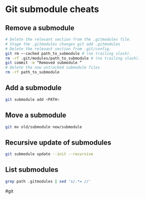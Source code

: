 # Git submodule cheats

## Remove a submodule

```sh
# Delete the relevant section from the .gitmodules file.
# Stage the .gitmodules changes git add .gitmodules
# Delete the relevant section from .git/config.
git rm —-cached path_to_submodule # (no trailing slash).
rm -rf .git/modules/path_to_submodule # (no trailing slash).
git commit -m “Removed submodule “
# Delete the now untracked submodule files 
rm -rf path_to_submodule
```

## Add a submodule

```sh
git submodule add <PATH>
```

## Move a submodule

```sh
git mv old/submodule new/submodule
```

## Recursive update of submodules

```sh
git submodule update --init --recursive
````

## List submodules

```sh
grep path .gitmodules | sed 's/.*= //'
```

#git